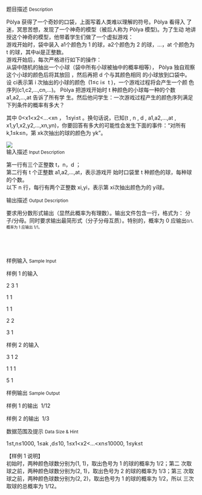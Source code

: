 <div class="panel panel-default">
<div class="area-title">
<span>
题目描述
<small>Description</small>
</span></div>
<div class="panel-body">

<p>Pòlya 获得了一个奇妙的口袋，上面写着人类难以理解的符号。Pòlya 看得入 了迷，冥思苦想，发现了一个神奇的模型（被后人称为 Pòlya 模型)。为了生动 地讲授这个神奇的模型，他带着学生们做了一个虚拟游戏： <br>游戏开始时，袋中装入 a1个颜色为 1 的球，a2个颜色为 2 的球，…，at 个颜色为 t 的球，其中ai是正整数。 <br>游戏开始后，每次严格进行如下的操作： <br>从袋中随机的抽出一个小球（袋中所有小球被抽中的概率相等）， Pòlya 独自观察这个小球的颜色后将其放回 ，然后再把 d 个与其颜色相同 的小球放到口袋中。 <br>设 ci表示第 i 次抽出的小球的颜色  (<span style="">1</span><span style="">≤</span><span style="">c i</span><span style="">≤ </span><span style=""> </span><span style="">t </span><span style="">)</span><span style="">，一个游戏过程将会产生一个颜 色序列(c1,c2,…,cn,…)。 Pòlya 把游戏开始时 t 种颜色的小球每一种的个数 a1,a2,…,at 告诉了所有学 生。然后他问学生：一次游戏过程产生的颜色序列满足下列条件的概率有多大？</span></p>
<p><span style="">其中 0&lt;x1&lt;x2&lt;…&lt;xn ， 1≤yi≤t 。换句话说，已知(t , n , d , a1,a2,…,at , x1,y1,x2,y2,...,xn,yn)，你要回答有多大的可能性会发生下面的事件：“对所有 k,1≤k≤n，第 xk次抽出的球的颜色为 yk”。 </span></p>

<img src="/source/codevs/codevs-1790/img/aHR0cDovL3d3dy5qb3lvaS5jbi9wcm9ibGVtL2NvZGV2cy0xNzkwL2h0dHA6Ly9jb2RldnMuY24vbWVkaWEvaW1hZ2UvMTM2NTc3MzE5Ni40NzAuNTM3MDg4OTE4NzA1LnBuZw==.png" style="max-width:700px">

</div>
</div>

<div class="panel panel-default">
<div class="area-title">
<span>
输入描述
<small>Input Description</small>
</span></div>
<div class="panel-body">
<p>第一行有三个正整数 t，n，d ；<br>第二行有 t 个正整数 a1,a2,…,at，表示游戏开 始时口袋里 t 种颜色的球，每种球的个数。 <br>以下 n 行，每行有两个正整数 xi,yi，表示第 xi次抽出颜色为的 yi球。</p>

</div>
</div>
<div  class="panel panel-default">
<div class="area-title">
<span>
输出描述
<small>Output Description</small>
</span></div>
<div class="panel-body">

<p>要求用分数形式输出（显然此概率为有理数）。输出文件包含一行，格式为： 分子/分母。同时要求输出最简形式（分子分母互质）。特别的，概率为 0 应输出<span style="font-size: 10px;">0/1，概率为 1 应输出 1/1。</span></p>
<p>&nbsp;</p>
<p><span style="font-size: 10px;"><br /></span></p>

</div>
</div>


<div class="panel panel-default">
<div class="area-title">
<span>
样例输入
<small>Sample Input</small>
</span></div>
<div class="panel-body">
<p><span>样例 1 的输入</span></p>
<p><span>2 3 1</span></p>
<p><span>1 1</span></p>
<p><span>1 1</span></p>
<p><span>2 2</span></p>
<p><span>3 1 </span></p>
<p>样例 2 的输入</p>
<p>3 1 2</p>
<p>1 1 1</p>
<p>5 1</p>

</div>
</div>

<div class="panel panel-default">
<div class="area-title">
<span>
样例输出
<small>Sample Output</small>
</span></div>
<div class="panel-body">
<p>样例 1 的输出  1/12 </p>
<p>样例 2 的输出  1/3</p>

</div>
</div>

<div class="panel panel-default">
<div class="area-title">
<span>
数据范围及提示
<small>Data Size & Hint</small>
</span></div>
<div class="panel-body">
<p>1≤t,n≤1000, 1≤ak ,d≤10, 1≤x1&lt;x2&lt;…&lt;xn≤10000, 1≤yk≤t</p>
<p>【样例 1 说明】 <br>初始时，两种颜色球数分别为(1, 1)，取出色号为 1 的球的概率为 1/2；第二 次取球之前，两种颜色球数分别为(2, 1)，取出色号为 2 的球的概率为 1/3；第三 次取球之前，两种颜色球数分别为(2, 2)，取出色号为 1 的球的概率为 1/2，所以 三次取球的总概率为 1/12。</p>
</div>
</div>